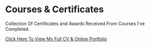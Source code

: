 # Courses & Certificates

Collection Of Certificates and Awards Received From Courses I've Completed.

[Click Here To View My Full CV & Online Portfolio](https://www.royalweb.co.za)


